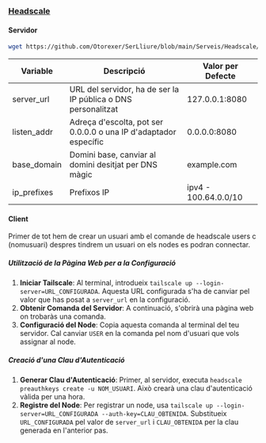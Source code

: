 ### [Headscale](https://github.com/juanfont/headscale)
#### Servidor
```bash
wget https://github.com/Otorexer/SerLliure/blob/main/Serveis/Headscale/install.sh && bash install.sh && rm install.sh
```
| Variable     | Descripció                                                      | Valor per Defecte     |
|--------------|-----------------------------------------------------------------|-----------------------|
| server_url   | URL del servidor, ha de ser la IP pública o DNS personalitzat   | 127.0.0.1:8080        |
| listen_addr  | Adreça d'escolta, pot ser 0.0.0.0 o una IP d'adaptador específic| 0.0.0.0:8080          |
| base_domain  | Domini base, canviar al domini desitjat per DNS màgic           | example.com           |
| ip_prefixes  | Prefixos IP                                                     | ipv4 - 100.64.0.0/10  |
#### Client
Primer de tot hem de crear un usuari amb el comande de headscale users c (nomusuari) despres tindrem un usuari on els nodes es podran connectar.
##### Utilització de la Pàgina Web per a la Configuració
1. **Iniciar Tailscale**: Al terminal, introdueix `tailscale up --login-server=URL_CONFIGURADA`. Aquesta URL configurada s'ha de canviar pel valor que has posat a `server_url` en la configuració.
2. **Obtenir Comanda del Servidor**: A continuació, s'obrirà una pàgina web on trobaràs una comanda.
3. **Configuració del Node**: Copia aquesta comanda al terminal del teu servidor. Cal canviar `USER` en la comanda pel nom d'usuari que vols assignar al node.

##### Creació d'una Clau d'Autenticació
1. **Generar Clau d'Autenticació**: Primer, al servidor, executa `headscale preauthkeys create -u NOM_USUARI`. Això crearà una clau d'autenticació vàlida per una hora.
2. **Registre del Node**: Per registrar un node, usa `tailscale up --login-server=URL_CONFIGURADA --auth-key=CLAU_OBTENIDA`. Substitueix `URL_CONFIGURADA` pel valor de `server_url` i `CLAU_OBTENIDA` per la clau generada en l'anterior pas. 
